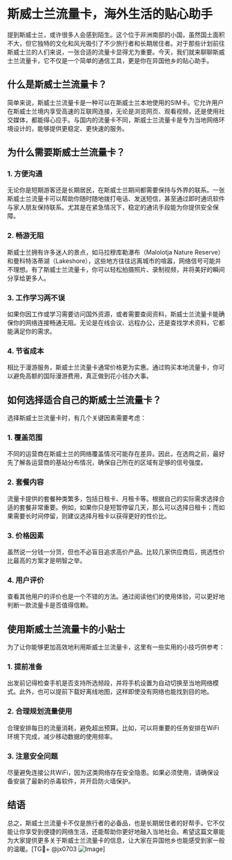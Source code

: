 # 斯威士兰流量卡，海外生活的贴心助手

提到斯威士兰，或许很多人会感到陌生。这个位于非洲南部的小国，虽然国土面积不大，但它独特的文化和风光吸引了不少旅行者和长期居住者。对于那些计划前往斯威士兰的人们来说，一张合适的流量卡显得尤为重要。今天，我们就来聊聊斯威士兰流量卡，它不仅是一个简单的通信工具，更是你在异国他乡的贴心助手。

## 什么是斯威士兰流量卡？

简单来说，斯威士兰流量卡是一种可以在斯威士兰本地使用的SIM卡。它允许用户在斯威士兰境内享受高速的互联网连接，无论是浏览网页、观看视频，还是使用社交媒体，都能得心应手。与国内的流量卡不同，斯威士兰流量卡是专为当地网络环境设计的，能够提供更稳定、更快速的服务。

## 为什么需要斯威士兰流量卡？

### 1. **方便沟通**
无论你是短期游客还是长期居民，在斯威士兰期间都需要保持与外界的联系。一张斯威士兰流量卡可以帮助你随时随地拨打电话、发送短信，甚至通过即时通讯软件与家人朋友保持联系。尤其是在紧急情况下，稳定的通讯手段能为你提供安全保障。

### 2. **畅游无阻**
斯威士兰拥有许多迷人的景点，如马拉穆库勒瀑布（Malolotja Nature Reserve）和曼科特洛蒂湖（Lakeshore），这些地方往往远离城市的喧嚣，网络信号可能并不理想。有了斯威士兰流量卡，你可以轻松拍摄照片、录制视频，并将美好的瞬间分享给更多人。

### 3. **工作学习两不误**
如果你因工作或学习需要访问国外资源，或者需要查阅资料，斯威士兰流量卡能确保你的网络连接畅通无阻。无论是在线会议、远程办公，还是查找学术资料，它都能满足你的需求。

### 4. **节省成本**
相比于漫游服务，斯威士兰流量卡通常价格更为实惠。通过购买本地流量卡，你可以避免高额的国际漫游费用，真正做到花小钱办大事。

## 如何选择适合自己的斯威士兰流量卡？

选择斯威士兰流量卡时，有几个关键因素需要考虑：

### 1. **覆盖范围**
不同的运营商在斯威士兰的网络覆盖情况可能存在差异。因此，在选购之前，最好先了解各运营商的基站分布情况，确保自己所在的区域有足够的信号强度。

### 2. **套餐内容**
流量卡提供的套餐种类繁多，包括日租卡、月租卡等。根据自己的实际需求选择合适的套餐非常重要。例如，如果你只是短暂停留几天，那么可以选择日租卡；而如果需要长时间停留，则建议选择月租卡以获得更好的性价比。

### 3. **价格因素**
虽然说一分钱一分货，但也不必盲目追求高价产品。比较几家供应商后，挑选性价比最高的方案才是明智之举。

### 4. **用户评价**
查看其他用户的评价也是一个不错的方法。通过阅读他们的使用体验，可以更好地判断一款流量卡是否值得信赖。

## 使用斯威士兰流量卡的小贴士

为了让你能够更加高效地利用斯威士兰流量卡，这里有一些实用的小技巧供参考：

### 1. **提前准备**
出发前记得检查手机是否支持所选频段，并将手机设置为自动切换至当地网络模式。此外，也可以提前下载好离线地图，这样即使没有网络也能找到目的地。

### 2. **合理规划流量使用**
合理安排每日的流量消耗，避免超出预算。比如，可以将重要的任务安排在WiFi环境下完成，减少移动数据的使用频率。

### 3. **注意安全问题**
尽量避免连接公共WiFi，因为这类网络存在安全隐患。如果必须使用，请确保设备安装了最新的杀毒软件，并开启防火墙保护。

## 结语

总之，斯威士兰流量卡不仅是旅行者的必备品，也是长期居住者的好帮手。它不仅能让你享受到便捷的网络生活，还能帮助你更好地融入当地社会。希望这篇文章能为大家提供更多关于斯威士兰流量卡的信息，让大家在异国他乡也能感受到家一般的温暖。[TG💪+ @jx0703 ![Image](https://github.com/user-attachments/assets/dbca1d08-cadb-493c-b0ec-ad6f7a83f270)]
